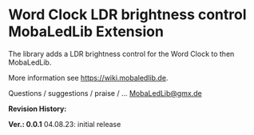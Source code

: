 # Word Clock LDR brightness control MobaLedLib Extension

The library adds a LDR brightness control for the Word Clock to then MobaLedLib.

More information see https://wiki.mobaledlib.de.

Questions / suggestions / praise / ...
  MobaLedLib@gmx.de

**Revision History:**

**Ver.: 0.0.1** 04.08.23:  initial release
